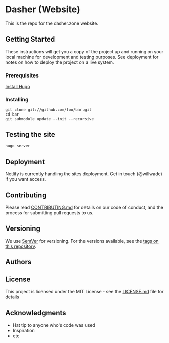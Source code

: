 # Dasher (Website)

This is the repo for the dasher.zone website.

## Getting Started

These instructions will get you a copy of the project up and running on your local machine for development and testing purposes. See deployment for notes on how to deploy the project on a live system.

### Prerequisites

[Install Hugo](https://gohugo.io/getting-started/installing/)

### Installing

```
git clone git://github.com/foo/bar.git
cd bar
git submodule update --init --recursive
```

## Testing the site

```
hugo server
```


## Deployment

Netlify is currently handling the sites deployment. Get in touch (@willwade) if you want access. 

## Contributing

Please read [CONTRIBUTING.md](https://gist.github.com/PurpleBooth/b24679402957c63ec426) for details on our code of conduct, and the process for submitting pull requests to us.

## Versioning

We use [SemVer](http://semver.org/) for versioning. For the versions available, see the [tags on this repository](https://github.com/your/project/tags). 

## Authors



## License

This project is licensed under the MIT License - see the [LICENSE.md](LICENSE.md) file for details

## Acknowledgments

* Hat tip to anyone who's code was used
* Inspiration
* etc
